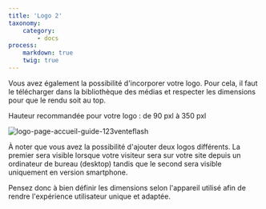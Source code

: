 ```yaml
---
title: 'Logo 2'
taxonomy:
    category:
        - docs
process:
    markdown: true
    twig: true
---
```


Vous avez également la possibilité d'incorporer votre logo. Pour cela, il faut le télécharger dans la bibliothèque des médias et respecter les dimensions pour que le rendu soit au top. 

Hauteur recommandée pour votre logo : de 90 pxl à 350 pxl 

![logo-page-accueil-guide-123venteflash](media/15961817825641/logo-page-accueil-guide-123venteflash.png)

À noter que vous avez la possibilité d'ajouter deux logos différents. La premier sera visible lorsque votre visiteur sera sur votre site depuis un ordinateur de bureau (desktop) tandis que le second sera visible uniquement en version smartphone. 

Pensez donc à bien définir les dimensions selon l'appareil utilisé afin de rendre l'expérience utilisateur unique et adaptée. 